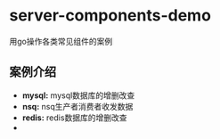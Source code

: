 # server-components-demo

用go操作各类常见组件的案例

## 案例介绍

* **mysql:** mysql数据库的增删改查
* **nsq:** nsq生产者消费者收发数据
* **redis:** redis数据库的增删改查
* 
